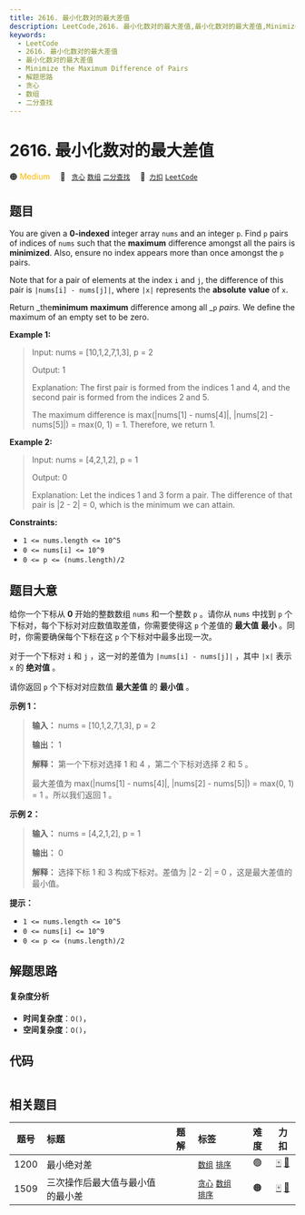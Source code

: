 ```yaml
---
title: 2616. 最小化数对的最大差值
description: LeetCode,2616. 最小化数对的最大差值,最小化数对的最大差值,Minimize the Maximum Difference of Pairs,解题思路,贪心,数组,二分查找
keywords:
  - LeetCode
  - 2616. 最小化数对的最大差值
  - 最小化数对的最大差值
  - Minimize the Maximum Difference of Pairs
  - 解题思路
  - 贪心
  - 数组
  - 二分查找
---
```


# 2616. 最小化数对的最大差值

🟠 <font color=#ffb800>Medium</font>&emsp; 🔖&ensp; [`贪心`](/tag/greedy.md) [`数组`](/tag/array.md) [`二分查找`](/tag/binary-search.md)&emsp; 🔗&ensp;[`力扣`](https://leetcode.cn/problems/minimize-the-maximum-difference-of-pairs) [`LeetCode`](https://leetcode.com/problems/minimize-the-maximum-difference-of-pairs)

## 题目

You are given a **0-indexed** integer array `nums` and an integer `p`. Find
`p` pairs of indices of `nums` such that the **maximum** difference amongst
all the pairs is **minimized**. Also, ensure no index appears more than once
amongst the `p` pairs.

Note that for a pair of elements at the index `i` and `j`, the difference of
this pair is `|nums[i] - nums[j]|`, where `|x|` represents the **absolute**
**value** of `x`.

Return _the**minimum** **maximum** difference among all _`p` _pairs._ We
define the maximum of an empty set to be zero.



**Example 1:**

> Input: nums = [10,1,2,7,1,3], p = 2
> 
> Output: 1
> 
> Explanation: The first pair is formed from the indices 1 and 4, and the second pair is formed from the indices 2 and 5. 
> 
> The maximum difference is max(|nums[1] - nums[4]|, |nums[2] - nums[5]|) = max(0, 1) = 1. Therefore, we return 1.

**Example 2:**

> Input: nums = [4,2,1,2], p = 1
> 
> Output: 0
> 
> Explanation: Let the indices 1 and 3 form a pair. The difference of that pair is |2 - 2| = 0, which is the minimum we can attain.

**Constraints:**

  * `1 <= nums.length <= 10^5`
  * `0 <= nums[i] <= 10^9`
  * `0 <= p <= (nums.length)/2`


## 题目大意

给你一个下标从 **0**  开始的整数数组 `nums` 和一个整数 `p` 。请你从 `nums` 中找到 `p`
个下标对，每个下标对对应数值取差值，你需要使得这 `p` 个差值的 **最大值**  **最小** 。同时，你需要确保每个下标在这 `p`
个下标对中最多出现一次。

对于一个下标对 `i` 和 `j` ，这一对的差值为 `|nums[i] - nums[j]|` ，其中 `|x|` 表示 `x` 的 **绝对值**  。

请你返回 `p` 个下标对对应数值 **最大差值**  的 **最小值**  。



**示例 1：**

> 
> 
> 
> 
> 
> **输入：** nums = [10,1,2,7,1,3], p = 2
> 
> **输出：** 1
> 
> **解释：** 第一个下标对选择 1 和 4 ，第二个下标对选择 2 和 5 。
> 
> 最大差值为 max(|nums[1] - nums[4]|, |nums[2] - nums[5]|) = max(0, 1) = 1 。所以我们返回 1 。
> 
> 

**示例 2：**

> 
> 
> 
> 
> 
> **输入：** nums = [4,2,1,2], p = 1
> 
> **输出：** 0
> 
> **解释：** 选择下标 1 和 3 构成下标对。差值为 |2 - 2| = 0 ，这是最大差值的最小值。
> 
> 



**提示：**

  * `1 <= nums.length <= 10^5`
  * `0 <= nums[i] <= 10^9`
  * `0 <= p <= (nums.length)/2`


## 解题思路

#### 复杂度分析

- **时间复杂度**：`O()`，
- **空间复杂度**：`O()`，

## 代码

```javascript

```

## 相关题目

<!-- prettier-ignore -->
| 题号 | 标题 | 题解 | 标签 | 难度 | 力扣 |
| :------: | :------ | :------: | :------ | :------: | :------: |
| 1200 | 最小绝对差 |  |  [`数组`](/tag/array.md) [`排序`](/tag/sorting.md) | 🟢 | [🀄️](https://leetcode.cn/problems/minimum-absolute-difference) [🔗](https://leetcode.com/problems/minimum-absolute-difference) |
| 1509 | 三次操作后最大值与最小值的最小差 |  |  [`贪心`](/tag/greedy.md) [`数组`](/tag/array.md) [`排序`](/tag/sorting.md) | 🟠 | [🀄️](https://leetcode.cn/problems/minimum-difference-between-largest-and-smallest-value-in-three-moves) [🔗](https://leetcode.com/problems/minimum-difference-between-largest-and-smallest-value-in-three-moves) |